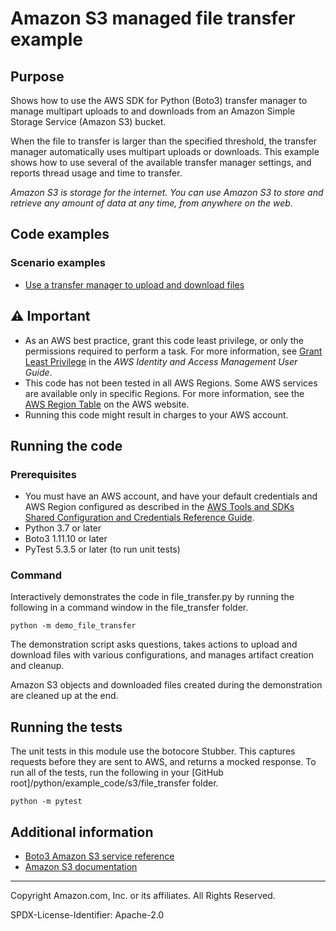 # Amazon S3 managed file transfer example

## Purpose

Shows how to use the AWS SDK for Python (Boto3) transfer manager to manage multipart
uploads to and downloads from an Amazon Simple Storage Service (Amazon S3) bucket.

When the file to transfer is larger than the specified threshold, the transfer
manager automatically uses multipart uploads or downloads. This example
shows how to use several of the available transfer manager settings, and reports
thread usage and time to transfer.

*Amazon S3 is storage for the internet. You can use Amazon S3 to store and retrieve any 
amount of data at any time, from anywhere on the web.*

## Code examples

### Scenario examples

* [Use a transfer manager to upload and download files](https://github.com/awsdocs/aws-doc-sdk-examples/blob/main/python/example_code/s3/file_transfer/demo_file_transfer.py)

## ⚠ Important

- As an AWS best practice, grant this code least privilege, or only the 
  permissions required to perform a task. For more information, see 
  [Grant Least Privilege](https://docs.aws.amazon.com/IAM/latest/UserGuide/best-practices.html#grant-least-privilege) 
  in the *AWS Identity and Access Management 
  User Guide*.
- This code has not been tested in all AWS Regions. Some AWS services are 
  available only in specific Regions. For more information, see the 
  [AWS Region Table](https://aws.amazon.com/about-aws/global-infrastructure/regional-product-services/)
  on the AWS website.
- Running this code might result in charges to your AWS account.

## Running the code

### Prerequisites

- You must have an AWS account, and have your default credentials and AWS Region
  configured as described in the [AWS Tools and SDKs Shared Configuration and
  Credentials Reference Guide](https://docs.aws.amazon.com/credref/latest/refdocs/creds-config-files.html).
- Python 3.7 or later
- Boto3 1.11.10 or later
- PyTest 5.3.5 or later (to run unit tests)

### Command

Interactively demonstrates the code in file_transfer.py by running the following
in a command window in the file_transfer folder.

```
python -m demo_file_transfer
```

The demonstration script asks questions, takes actions to upload and download
files with various configurations, and manages artifact creation and cleanup.

Amazon S3 objects and downloaded files created during the demonstration are cleaned 
up at the end.

## Running the tests

The unit tests in this module use the botocore Stubber. This captures requests before 
they are sent to AWS, and returns a mocked response. To run all of the tests, 
run the following in your [GitHub root]/python/example_code/s3/file_transfer 
folder.

```
python -m pytest
```

## Additional information

- [Boto3 Amazon S3 service reference](https://boto3.amazonaws.com/v1/documentation/api/latest/reference/services/s3.html)
- [Amazon S3 documentation](https://docs.aws.amazon.com/s3)

---
Copyright Amazon.com, Inc. or its affiliates. All Rights Reserved.

SPDX-License-Identifier: Apache-2.0
